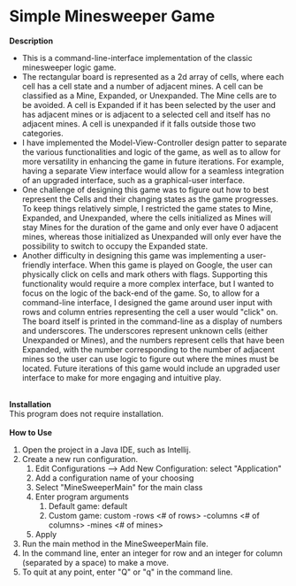 # Simple Minesweeper Game 

**Description**<br/> 
- This is a command-line-interface implementation of the classic minesweeper logic game. 
- The rectangular board is represented as a 2d array of cells, where each cell has a cell state 
and a number of adjacent mines. A cell can be classified as a Mine, Expanded, or Unexpanded. The 
Mine cells are to be avoided. A cell is Expanded if it has been selected by the user and has 
adjacent mines or is adjacent to a selected cell and itself has no adjacent mines. A cell is 
unexpanded if it falls outside those two categories. 
- I have implemented the Model-View-Controller design patter to separate the various functionalities 
and logic of the game, as well as to allow for more versatility in enhancing the game in future 
iterations. For example, having a separate View interface would allow for a seamless integration of 
an upgraded interface, such as a graphical-user interface. 
- One challenge of designing this game was to figure out how to best represent the Cells and their 
changing states as the game progresses. To keep things relatively simple, I restricted the game 
states to Mine, Expanded, and Unexpanded, where the cells initialized as Mines will stay Mines for 
the duration of the game and only ever have 0 adjacent mines, whereas those initialized as
Unexpanded will only ever have the possibility to switch to occupy the Expanded state. 
- Another difficulty in designing this game was implementing a user-friendly interface. When this 
game is played on Google, the user can physically click on cells and mark others with flags. 
Supporting this functionality would require a more complex interface, but I wanted to focus on the 
logic of the back-end of the game. So, to allow for a command-line interface, I designed the game 
around user input with rows and column entries representing the cell a user would "click" on. The 
board itself is printed in the command-line as a display of numbers and underscores. The underscores
represent unknown cells (either Unexpanded or Mines), and the numbers represent cells that have been 
Expanded, with the number corresponding to the number of adjacent mines so the user can use logic to 
figure out where the mines must be located. Future iterations of this game would include an upgraded 
user interface to make for more engaging and intuitive play. <br/><br/>

**Installation**<br/> 
This program does not require installation. <br/><br/>
**How to Use**<br/> 
1. Open the project in a Java IDE, such as Intellij. 
2. Create a new run configuration.
   1. Edit Configurations --> Add New Configuration: select "Application" 
   2. Add a configuration name of your choosing 
   3. Select "MineSweeperMain" for the main class
   4. Enter program arguments 
      1. Default game: default 
      2. Custom game: custom -rows <# of rows> -columns <# of columns> -mines <# of mines> 
   5. Apply 
3. Run the main method in the MineSweeperMain file. 
4. In the command line, enter an integer for row and an integer for column (separated by a space) 
to make a move. 
5. To quit at any point, enter "Q" or "q" in the command line. 
